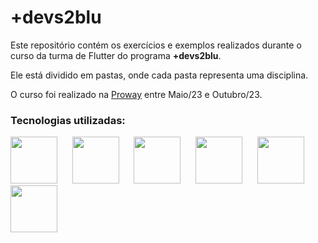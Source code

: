 # +devs2blu

Este repositório contém os exercícios e exemplos realizados durante o curso da turma de Flutter do programa **+devs2blu**.

Ele está dividido em pastas, onde cada pasta representa uma disciplina.

O curso foi realizado na [Proway](https://www.proway.com.br/) entre Maio/23 e Outubro/23.

### Tecnologias utilizadas:

<div display="inline">
<img width=75 src="https://cdn.jsdelivr.net/gh/devicons/devicon/icons/dart/dart-original.svg" />&nbsp;&nbsp;&nbsp;&nbsp;&nbsp;
<img width=75 src="https://cdn.jsdelivr.net/gh/devicons/devicon/icons/flutter/flutter-original.svg" />&nbsp;&nbsp;&nbsp;&nbsp;&nbsp; 
<img width=75 src="https://cdn.jsdelivr.net/gh/devicons/devicon/icons/nodejs/nodejs-original.svg" />&nbsp;&nbsp;&nbsp;&nbsp;&nbsp; 
<img width=75 src="https://cdn.jsdelivr.net/gh/devicons/devicon/icons/firebase/firebase-plain.svg" />&nbsp;&nbsp;&nbsp;&nbsp;&nbsp; 
<img width=75 src="https://cdn.jsdelivr.net/gh/devicons/devicon/icons/postgresql/postgresql-original.svg" />&nbsp;&nbsp;&nbsp;&nbsp;&nbsp; 
<img width=75 src="https://cdn.jsdelivr.net/gh/devicons/devicon/icons/sqlite/sqlite-original.svg" />
</div>